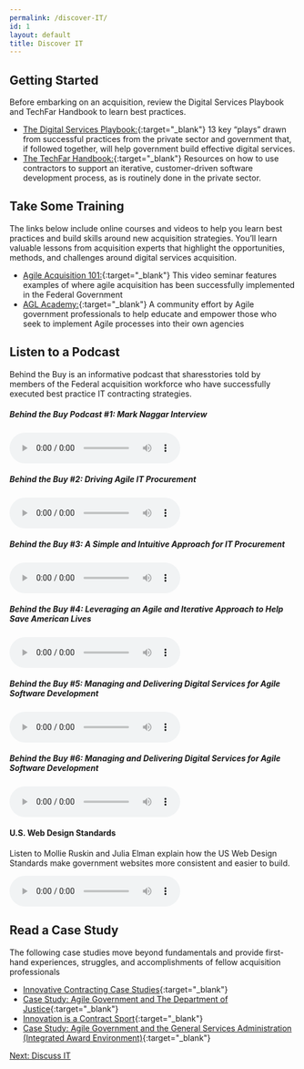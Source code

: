 ```yaml
---
permalink: /discover-IT/
id: 1
layout: default
title: Discover IT
---
```


## Getting Started

Before embarking on an acquisition, review the Digital Services Playbook and TechFar Handbook to learn best practices. 

- [The Digital Services Playbook:](https://playbook.cio.gov){:target="_blank"} 13 key “plays” drawn from successful practices from the private sector and government that, if followed together, will help government build effective digital services.
- [The TechFar Handbook:](https://playbook.cio.gov/techFAR){:target="_blank"} Resources on how to use contractors to support an iterative, customer-driven software development process, as is routinely done in the private sector. 


## Take Some Training

The links below include online courses and videos to help you learn best practices and build skills around new acquisition strategies. You’ll learn valuable lessons from acquisition experts that highlight the opportunities, methods, and challenges around digital services acquisition. 

- [Agile Acquisition 101:](https://www.fai.gov/media_library/items/show/81/){:target="_blank"} This video seminar features examples of where agile acquisition has been successfully implemented in the Federal Government
- [AGL Academy:](http://www.agilegovleaders.org/academy/){:target="_blank"} A community effort by Agile government professionals to help educate and empower those who seek to implement Agile processes into their own agencies

## Listen to a Podcast

Behind the Buy is an informative podcast that sharesstories told by members of the Federal acquisition workforce who have successfully executed best practice IT contracting strategies. 
    
##### Behind the Buy Podcast #1: Mark Naggar Interview

<audio controls="controls">  
   <source src="https://www.fai.gov/drupal/sites/default/files/audio/030815Podcast.mp3" />  
   <source src="https://www.fai.gov/drupal/sites/default/files/audio/030815Podcast.mp3" />  
</audio> 

##### Behind the Buy #2: Driving Agile IT Procurement

<audio controls="controls">  
   <source src="https://www.fai.gov/drupal/sites/default/files/audio/041615Podcast.mp3" />  
   <source src="https://www.fai.gov/drupal/sites/default/files/audio/041615Podcast.mp3" />  
</audio> 

##### Behind the Buy #3: A Simple and Intuitive Approach for IT Procurement

<audio controls="controls">  
   <source src="https://www.whitehouse.gov/sites/default/files/audio/behind_the_buy_may2015.mp3" />  
   <source src="https://www.whitehouse.gov/sites/default/files/audio/behind_the_buy_may2015.mp3" />  
</audio>

##### Behind the Buy #4: Leveraging an Agile and Iterative Approach to Help Save American Lives

<audio controls="controls">  
   <source src="https://www.fai.gov/drupal/sites/default/files/audio/2015behind_the_buy_podcast4.mp3" />  
   <source src="https://www.fai.gov/drupal/sites/default/files/audio/2015behind_the_buy_podcast4.mp3" />  
</audio>

##### Behind the Buy #5: Managing and Delivering Digital Services for Agile Software Development

<audio controls="controls">  
   <source src="https://www.whitehouse.gov/sites/default/files/audio/mp3/behind_the_buy_podcast5.mp3" />  
   <source src="https://www.whitehouse.gov/sites/default/files/audio/mp3/behind_the_buy_podcast5.mp3" />  
</audio>

##### Behind the Buy #6: Managing and Delivering Digital Services for Agile Software Development

<audio controls="controls">  
   <source src="https://www.whitehouse.gov/sites/default/files/audio/mp3/behind_the_buy_podcast6.mp3" />  
   <source src="https://www.whitehouse.gov/sites/default/files/audio/mp3/behind_the_buy_podcast6.mp3" />  
</audio>

#### U.S. Web Design Standards

Listen to Mollie Ruskin and Julia Elman explain how the US Web Design Standards make government websites more consistent and easier to build.

<audio controls="controls">  
   <source src="http://hwcdn.libsyn.com/p/3/4/c/34cc68d31f31177b/Responsive_Web_Design_64_-_U.S._Digital_Service.mp3?c_id=10372902&expiration=1455051806&hwt=a804010813361627dad194e66e8f7a39" />  
   <source src="http://hwcdn.libsyn.com/p/3/4/c/34cc68d31f31177b/Responsive_Web_Design_64_-_U.S._Digital_Service.mp3?c_id=10372902&expiration=1455051806&hwt=a804010813361627dad194e66e8f7a39" />  
</audio>

## Read a Case Study

The following case studies move beyond fundamentals and provide first-hand experiences, struggles, and accomplishments of fellow acquisition professionals 

- [Innovative Contracting Case Studies](https://www.whitehouse.gov/sites/default/files/microsites/ostp/innovative_contracting_case_studies_2014_-_august.pdf){:target="_blank"}
- [Case Study: Agile Government and The Department of Justice](http://www.agilegovleaders.org/case-studies/doj/){:target="_blank"}
- [Innovation is a Contract Sport](/assets/files/Innovation_is_a_Contract_Sport__Ways_that_agencies_can_achieve_innovative_outcomes_through_acquisitions-2016%2002%2006.pdf){:target="_blank"}
- [Case Study: Agile Government and the General Services Administration (Integrated Award Environment)](http://www.agilegovleaders.org/case-studies/gsa/){:target="_blank"}


<a class="usa-button" type="button" href="{{ site.baseurl }}/discuss-it">Next: Discuss IT</a>    
